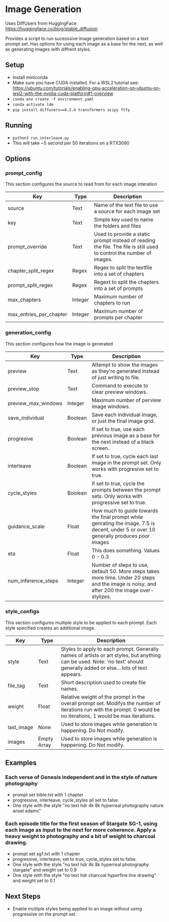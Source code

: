 # Image Generation
Uses DiffUsers from HuggingFace https://huggingface.co/blog/stable_diffusion

Provides a script to run sucesssive image generation based on a text prompt set.  Has options for using each image as a base for the next, as well as generating images with diffrent styles.

## Setup
* Install miniconda
* Make sure you have CUDA installed.  For a WSL2 tutorial see: https://ubuntu.com/tutorials/enabling-gpu-acceleration-on-ubuntu-on-wsl2-with-the-nvidia-cuda-platform#1-overview
* `conda env create -f environment.yaml`
* `conda activate ldm`
* `pip install diffusers==0.2.4 transformers scipy ftfy`

## Running
* `python3 run_interleave.py`
* This will take ~5 second per 50 iterations on a RTX3090

## Options
### prompt_config
This section configures the source to read from for each image interation

| Key      | Type | Description |
| ----------- | ----------- | ----------- |
| source | Text | Name of the text file to use a source for each image set | 
| key | Text | Simple key used to name the folders and files | 
| prompt_override | Text | Used to provide a static prompt instead of reading the file.  The file is still used to control the number of images. | 
| chapter_split_regex | Regex | Regex to split the textfile into a set of chapters | 
| prompt_split_regex | Regex | Regext to split the chapters into a set of prompts | 
| max_chapters | Integer | Maximum number of chapters to run | 
| max_entries_per_chapter | Integer | Maximum number of prompts per chapter |


### generation_config
This section configures how the image is generated

| Key      | Type | Description |
| ----------- | ----------- | ----------- |
| preview | Text | Attempt to show the images as they're generated instead of just writing to file. | 
| preview_stop | Text | Command to execute to clear preview windows. | 
| preview_max_windows | Integer | Maximum number of perview image windows. | 
| save_individual | Boolean | Save each individual image, or just the final image grid. | 
| progresive | Boolean | If set to true, use each previous image as a base for the next instead of a black screen. | 
| interleave | Boolean | If set to true, cycle each last image in the prompt set.  Only works with progresive set to true. | 
| cycle_styles | Boolean | If set to true, cycle the prompts between the prompt sets.  Only works with progressive set to true. | 
| guidance_scale | Float | How much to guide towards the final prompt while genrating the image.  7.5 is decent, under 5 or over 10 generally produces poor images | 
| eta | Float | This does something.  Values 0 - 0.3 | 
| num_inference_steps | Integer | Number of steps to use, default 50.  More steps takes more time.  Under 20 steps and the image is noisy, and after 200 the image over-stylizes. |

### style_configs
This section configures multiple style to be applied to each prompt.  Each style specified creates an additional image.

| Key      | Type | Description |
| ----------- | ----------- | ----------- |
| style | Text | Styles to apply to each prompt.  Generally names of artists or art styles, but anything can be used. Note: 'no text' should generally added or else... lots of text appears. | 
| file_tag | Text | Short description used to create file names. | 
| weight | Float | Relative weight of the prompt in the overall prompt set.  Modifys the number of iterations run with the prompt.  0 would be no iterations, 1 would be max iterations. | 
| last_image | None | Used to store images while generation is happening. Do Not modify. | 
| images | Empty Array | Used to store images while generation is happening. Do Not modify. | 


## Examples
### Each verse of Genesis independent and in the style of nature photography
* prompt set bible.txt with 1 chapter
* progressive, interleave, cycle_styles all set to false.
* One style with the style "no text hdr 4k 8k hyperreal photography nature ansel adams"

### Each episode title for the first season of Stargate SG-1, using each image as input to the next for more coherence.  Apply a heavy weight to photography and a bit of weight to charcoal drawing.
* prompt set sg1.txt with 1 chapter
* progressive, interleave, set to true, cycle_styles set to false.
* One style with the style "no text hdr 4k 8k hyperreal photography stargate" and weight set to 0.9
* One style with the style "no text hdr charcoal hyperfine line drawing" and weight set to 0.1

## Next Steps
* Enable mutliple styles being applied to an image without using progressive on the prompt set.


